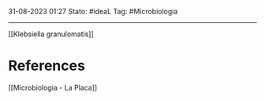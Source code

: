 31-08-2023 01:27
Stato: #ideaL
Tag: #Microbiologia 


---

[[Klebsiella granulomatis]]

# References
[[Microbiologia - La Placa]]